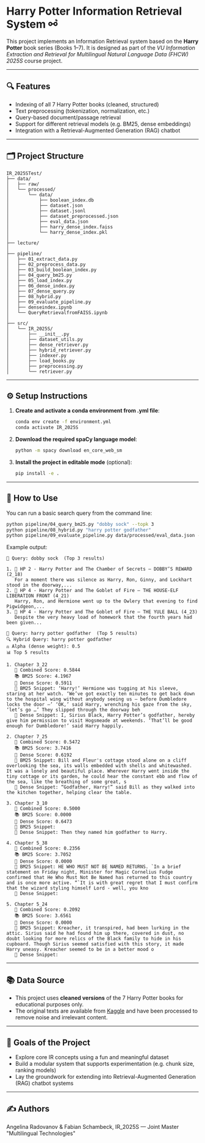 # Harry Potter Information Retrieval System ⚯ ͛

This project implements an Information Retrieval system based on the **Harry Potter** book series (Books 1–7). 
It is designed as part of the *VU Information Extraction and Retrieval for Multilingual Natural Language Data (FHCW) 
2025S* course project.

---

## 🔍 Features

- Indexing of all 7 Harry Potter books (cleaned, structured)
- Text preprocessing (tokenization, normalization, etc.)
- Query-based document/passage retrieval
- Support for different retrieval models (e.g. BM25, dense embeddings)
- Integration with a Retrieval-Augmented Generation (RAG) chatbot

---

## 🗂️ Project Structure

```
IR_2025STest/
├── data/
│   ├── raw/                             
│   └── processed/
│       └── data/
│           ├── boolean_index.db          
│           ├── dataset.json              
│           ├── dataset.jsonl             
│           ├── dataset_preprocessed.json 
│           ├── eval_data.json            
│           ├── harry_dense_index.faiss 
│           └── harry_dense_index.pkl    
│
├── lecture/                         
│
├── pipeline/                           
│   ├── 01_extract_data.py
│   ├── 02_preprocess_data.py
│   ├── 03_build_boolean_index.py
│   ├── 04_query_bm25.py
│   ├── 05_load_index.py
│   ├── 06_dense_index.py
│   ├── 07_dense_query.py
│   ├── 08_hybrid.py
│   ├── 09_evaluate_pipeline.py
│   ├── denseindex.ipynb                  
│   └── QueryRetrievalfromFAISS.ipynb     
│
├── src/
│   └── IR_2025S/
│       ├── __init__.py
│       ├── dataset_utils.py             
│       ├── dense_retriever.py            
│       ├── hybrid_retriever.py          
│       ├── indexer.py                    
│       ├── load_books.py                 
│       ├── preprocessing.py              
│       └── retriever.py                  

```

---

## ⚙️ Setup Instructions

1. **Create and activate a conda environment from .yml file**:
   ```bash
   conda env create -f environment.yml
   conda activate IR_2025S
   ```

2. **Download the required spaCy language model**:
   ```bash
   python -m spacy download en_core_web_sm
   ```

3. **Install the project in editable mode** (optional):
   ```bash
   pip install -e .
   ```
---

## 🚀 How to Use

You can run a basic search query from the command line:

   ```bash
   python pipeline/04_query_bm25.py "dobby sock" --topk 3
   python pipeline/08_hybrid.py "harry potter godfather"
   python pipeline/09_evaluate_pipeline.py data/processed/eval_data.json --topk 5 (for alpha value)
   ```

Example output:

```
🔎 Query: dobby sock  (Top 3 results)

1. 📘 HP 2 - Harry Potter and The Chamber of Secrets — DOBBY’S REWARD (2_18)
   For a moment there was silence as Harry, Ron, Ginny, and Lockhart stood in the doorway,...
2. 📘 HP 4 - Harry Potter and The Goblet of Fire — THE HOUSE-ELF LIBERATION FRONT (4_21)
   Harry, Ron, and Hermione went up to the Owlery that evening to find Pigwidgeon,...
3. 📘 HP 4 - Harry Potter and The Goblet of Fire — THE YULE BALL (4_23)
   Despite the very heavy load of homework that the fourth years had been given...

🔎 Query: harry potter godfather  (Top 5 results)
🔍 Hybrid Query: harry potter godfather
⚖️ Alpha (dense weight): 0.5
📊 Top 5 results

1. Chapter 3_22
   🔗 Combined Score: 0.5844
   📚 BM25 Score: 4.1967
   🤖 Dense Score: 0.5911
   📖 BM25 Snippet: ‘Harry!’ Hermione was tugging at his sleeve, staring at her watch. ‘We’ve got exactly ten minutes to get back down to the hospital wing without anybody seeing us – before Dumbledore locks the door –’ ‘OK,’ said Harry, wrenching his gaze from the sky, ‘let’s go …’ They slipped through the doorway beh
   🧠 Dense Snippet: I, Sirius Black, Harry Potter’s godfather, hereby give him permission to visit Hogsmeade at weekends. ‘That’ll be good enough for Dumbledore!’ said Harry happily.

2. Chapter 7_25
   🔗 Combined Score: 0.5472
   📚 BM25 Score: 3.7416
   🤖 Dense Score: 0.6192
   📖 BM25 Snippet: Bill and Fleur's cottage stood alone on a cliff overlooking the sea, its walls embedded with shells and whitewashed. It was a lonely and beautiful place. Wherever Harry went inside the tiny cottage or its garden, he could hear the constant ebb and flow of the sea, like the breathing of some great, s
   🧠 Dense Snippet: “Godfather, Harry!” said Bill as they walked into the kitchen together, helping clear the table.

3. Chapter 3_10
   🔗 Combined Score: 0.5000
   📚 BM25 Score: 0.0000
   🤖 Dense Score: 0.6473
   📖 BM25 Snippet: 
   🧠 Dense Snippet: Then they named him godfather to Harry.

4. Chapter 5_38
   🔗 Combined Score: 0.2356
   📚 BM25 Score: 3.7052
   🤖 Dense Score: 0.0000
   📖 BM25 Snippet: HE WHO MUST NOT BE NAMED RETURNS. `In a brief statement on Friday night, Minister for Magic Cornelius Fudge confirmed that He Who Must Not Be Named has returned to this country and is once more active. “`It is with great regret that I must confirm that the wizard styling himself Lord - well, you kno
   🧠 Dense Snippet: 

5. Chapter 5_24
   🔗 Combined Score: 0.2092
   📚 BM25 Score: 3.6561
   🤖 Dense Score: 0.0000
   📖 BM25 Snippet: Kreacher, it transpired, had been lurking in the attic. Sirius said he had found him up there, covered in dust, no doubt looking for more relics of the Black family to hide in his cupboard. Though Sirius seemed satisfied with this story, it made Harry uneasy. Kreacher seemed to be in a better mood o
   🧠 Dense Snippet: 

```
---

## 📚 Data Source

- This project uses **cleaned versions** of the 7 Harry Potter books for educational purposes only.  
- The original texts are available from [Kaggle](https://www.kaggle.com/datasets/shubhammaindola/harry-potter-books) 
and have been processed to remove noise and irrelevant content.
---

## 📌 Goals of the Project

- Explore core IR concepts using a fun and meaningful dataset
- Build a modular system that supports experimentation (e.g. chunk size, ranking models)
- Lay the groundwork for extending into Retrieval-Augmented Generation (RAG) chatbot systems

---

## ✍️ Authors

Angelina Radovanov & Fabian Schambeck, IR_2025S — Joint Master "Multilingual Technologies"
